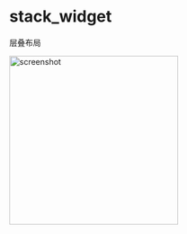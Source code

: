 # stack_widget

层叠布局

<img src="https://static.oonnnoo.com/upload/rb0c97IBG.png" width="300" title="screenshot"/>
